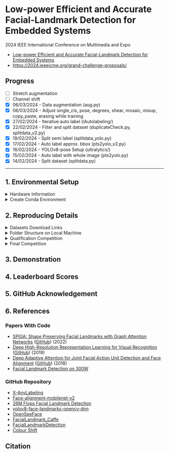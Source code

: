 # Low-power Efficient and Accurate Facial-Landmark Detection for Embedded Systems

2024 IEEE International Conference on Multimedia and Expo

- [Low-power Efficient and Accurate Facial-Landmark Detection for Embedded Systems](https://aidea-web.tw/topic/b048c9a3-c3bc-4650-9674-f14f4c850f12)
- https://2024.ieeeicme.org/grand-challenge-proposals/

## Progress

- [ ] Stretch augmentation
- [ ] Channel shift
- [x] 06/03/2024 - Data augmentation (aug.py)
- [x] 06/03/2024 - Adjust single_cls, pose, degrees, shear, mosaic, mixup, copy_paste, erasing while training
- [x] 27/02/2024 - Iterative auto label (iAutolabeling/)
- [x] 22/02/2024 - Filter and split dataset (duplicateCheck.py, splitdata_v2.py)
- [x] 19/02/2024 - Split semi label (splitdata_yolo.py)
- [x] 17/02/2024 - Auto label approx. bbox (pts2yolo_v2.py) 
- [x] 16/02/2024 - YOLOv8-pose Setup (ultralytics/)
- [x] 15/02/2024 - Auto label with whole image (pts2yolo.py)
- [x] 14/02/2024 - Split dataset (splitdata.py)

---


## 1. Environmental Setup

<details>

<summary>Hardware Information</summary>

- CPU: AMD Ryzen 5 5600X 6-Core @ 12x 3.7GHz
- GPU: NVIDIA GeForce RTX 3060 Ti (8G)
- RAM: 48087MiB
  
</details>


<details><summary>Create Conda Environment</summary>

```
$ conda create -n yolov8 python=3.10 -y
$ conda activate yolov8
$ git clone https://github.com/ultralytics/ultralytics.git
$ cd ultralytics/
$ pip install ultralytics
$ pip install pyarrow
$ pip install scikit-learn
```

</details>




## 2. Reproducing Details


<details><summary>Datasets Download Links</summary>

### Stage 1 dataset

- [Download_Link.txt](https://www.aicreda.com/download/iVSFacialDataset)
- [ICME2024_Download_Link.txt](https://bit.ly/42q4XXU)

### Stage 2 dataset

- [ivslab_facial_test_private_qualification.zip.001](https://aidea-web.tw/file/b048c9a3-c3bc-4650-9674-f14f4c850f12-1706842899_train_test_dataset_2___ivslab_facial_test_private_qualification.zip.001)
- [ivslab_facial_test_private_qualification.zip.002](https://aidea-web.tw/file/b048c9a3-c3bc-4650-9674-f14f4c850f12-1706842899_train_test_dataset_2___ivslab_facial_test_private_qualification.zip.002)

```bash
$ cat ivslab_facial_test_private_qualification.zip.001 ivslab_facial_test_private_qualification.zip.002 > ivslab_facial_test_private_qualification.zip
$ unzip ivslab_facial_test_private_qualification.zip
```

</details>


<details><summary>Folder Structure on Local Machine</summary>

- Create the following folder structure on the local machine

    ```bash
    # Qualification Competition
    qualification/
    ├── preprocess/
        ├── visualCheck.py
        ├── visualCheck_filtered.py
        ├── splitdata.py
        ├── splitdata_v2.py
        ├── splitdata_yolo.py
        ├── duplicateCheck.py
        ├── pts2yolo.py
        ├── pts2yolo_v2.py
        └── aug.py
    preprocess/
    └── ultralytics/
        ├── facial.yaml
        ├── train.py
        ├── valid.py
        └── predict.py

    # Final Competition
    #mx/
    #├── requirements.txt
    #├── calculate.py
    #├── cal_model_size.py
    #├── cal_model_complexity.py
    #├── run_detection_pt.py
    #├── run_detection_onnx.py
    #├── best.csv
    #└── best.txt
    ```

</details>


<details><summary>Qualification Competition</summary>

```bash
# iAutolabeling_conf_0.2
$ for i in `seq 0 3`; do python main.py --curr_iter ${i} | tee iterLog${i}.txt; done
$ for i in `seq 4 19`; do python main.py --curr_iter ${i} --bs 32 | tee iterLog${i}.txt; done

# iAutolabeling_conf_0.3
$ for i in `seq 0 4`; do python main.py --curr_iter ${i} | tee iterLog${i}.txt; done
$ for i in `seq 5 19`; do python main.py --curr_iter ${i} --bs 32 | tee iterLog${i}.txt; done

# iAutolabeling_conf_0.5
$ for i in `seq 0 9`; do python main.py --curr_iter ${i} | tee iterLog${i}.txt; done
$ for i in `seq 10 19`; do python main.py --curr_iter ${i} | tee iterLog${i}.txt; done

# After iAutolabeling (v4, Adjust single_cls, pose, degrees, shear, mosaic, mixup, copy_paste, erasing while training)
$ python train.py
# output: ultralytics/runs/facial/train/weights/best.pt

# v4_x8
$ python train.py --model_name ./runs/facial/train/weights/best.pt --yaml_path facial_v4_x8.yaml --n_worker $(nproc) --save_path ./runs/facial
# output: ultralytics/runs/facial/train2/weights/best.pt
```

</details>


<details><summary>Final Competition</summary>



</details>




## 3. Demonstration




## 4. Leaderboard Scores




## 5. GitHub Acknowledgement




## 6. References

### Papers With Code

- [SPIGA: Shape Preserving Facial Landmarks with Graph Attention Networks](https://arxiv.org/pdf/2210.07233.pdf) ([GitHub](https://github.com/andresprados/spiga)) (2022)
- [Deep High-Resolution Representation Learning for Visual Recognition](https://arxiv.org/pdf/1908.07919.pdf) ([GitHub](https://github.com/HRNet/HRNet-Facial-Landmark-Detection)) (2019)
- [Deep Adaptive Attention for Joint Facial Action Unit Detection and Face Alignment](https://openaccess.thecvf.com/content_ECCV_2018/papers/Zhiwen_Shao_Deep_Adaptive_Attention_ECCV_2018_paper.pdf) ([GitHub](https://github.com/ZhiwenShao/JAANet)) (2018)
- [Facial Landmark Detection on 300W](https://paperswithcode.com/sota/facial-landmark-detection-on-300w)

### GitHub Repository

- [X-AnyLabeling](https://github.com/CVHub520/X-AnyLabeling)
- [Face-alignment-mobilenet-v2](https://github.com/WallZFE/Face-alignment-mobilenet-v2)
- [26M Flops Facial Landmark Detection](https://github.com/ainrichman/Peppa-Facial-Landmark-PyTorch)
- [yolov8-face-landmarks-opencv-dnn](https://github.com/hpc203/yolov8-face-landmarks-opencv-dnn)
- [OpenSeeFace](https://github.com/emilianavt/OpenSeeFace)
- [FacialLandmark_Caffe](https://github.com/BobLiu20/FacialLandmark_Caffe)
- [FacialLandmarkDetection](https://github.com/nicknochnack/FacialLandmarkDetection)
- [Colour Shift](https://github.com/mayasarena/colour-shift)




## Citation
